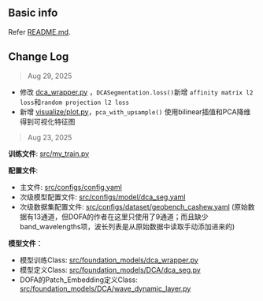## Basic info
Refer [README.md](README.md).

## Change Log


> Aug 29, 2025
- 修改 [dca_wrapper.py](src/foundation_models/dca_wrapper.py) ，`DCASegmentation.loss()`新增 `affinity matrix l2 loss`和`random projection l2 loss`
- 新增 [visualize/plot.py](visualize/plot.py)，`pca_with_upsample()` 使用bilinear插值和PCA降维得到可视化特征图


> Aug 23, 2025

**训练文件**: [src/my_train.py](src/my_train.py)

**配置文件**:
- 主文件: [src/configs/config.yaml](src/configs/config.yaml)
- 次级模型配置文件: [src/configs/model/dca_seg.yaml](src/configs/model/dca_seg.yaml)
- 次级数据集配置文件: [src/configs/dataset/geobench_cashew.yaml](src/configs/dataset/geobench_cashew.yaml) (原始数据有13通道，但DOFA的作者在这里只使用了9通道；而且缺少band_wavelengths项，波长列表是从原始数据中读取手动添加进来的)

**模型文件**：
- 模型训练Class: [src/foundation_models/dca_wrapper.py](src/foundation_models/dca_wrapper.py)
- 模型定义Class: [src/foundation_models/DCA/dca_seg.py](src/foundation_models/DCA/dca_seg.py)
- DOFA的Patch_Embedding定义Class: [src/foundation_models/DCA/wave_dynamic_layer.py](src/foundation_models/DCA/wave_dynamic_layer.py)
